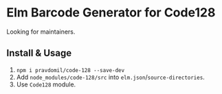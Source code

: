 # Elm Barcode Generator for Code128

Looking for maintainers.

## Install & Usage

1. `npm i pravdomil/code-128 --save-dev`
1. Add `node_modules/code-128/src` into `elm.json`/`source-directories`.
1. Use `Code128` module.
